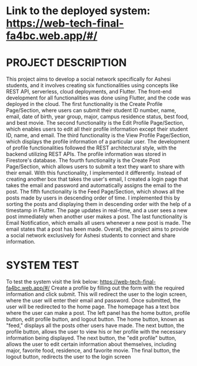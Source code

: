 # Link to the deployed system: https://web-tech-final-fa4bc.web.app/#/
# PROJECT DESCRIPTION
This project aims to develop a social network specifically for Ashesi students, and it involves 
creating six functionalities using concepts like REST API, serverless, cloud deployments, and 
Flutter. The front-end development for all functionalities was done using Flutter, and the 
code was deployed in the cloud.
The first functionality is the Create Profile Page/Section, where users can submit their student 
ID number, name, email, date of birth, year group, major, campus residence status, best food, 
and best movie.
The second functionality is the Edit Profile Page/Section, which enables users to edit all their 
profile information except their student ID, name, and email.
The third functionality is the View Profile Page/Section, which displays the profile 
information of a particular user.
The development of profile functionalities followed the REST architectural style, with the 
backend utilizing REST APIs. The profile information was stored in Firestore's database.
The fourth functionality is the Create Post Page/Section, which allows users to submit a text 
they want to share with their email. With this functionality, I implemented it differently. 
Instead of creating another box that takes the user's email, I created a login page that takes the 
email and password and automatically assigns the email to the post.
 The fifth functionality is the Feed Page/Section, which shows all the posts made by users in 
descending order of time. I implemented this by sorting the posts and displaying them in 
descending order with the help of a timestamp in Flutter. The page updates in real-time, and a 
user sees a new post immediately when another user makes a post.
The last functionality is Email Notification, which emails all users whenever a new post is 
made. The email states that a post has been made.
Overall, the project aims to provide a social network exclusively for Ashesi students to 
connect and share information.
# SYSTEM TEST
To test the system visit the link below:
https://web-tech-final-fa4bc.web.app/#/
Create a profile by filling out the form with the required information and click submit. This 
will redirect the user to the login screen, where the user will enter their email and password. 
Once submitted, the user will be redirected to the home page. The homepage has a text box 
where the user can make a post. The left panel has the home button, profile button, edit 
profile button, and logout button. The home button, known as "feed," displays all the posts 
other users have made. The next button, the profile button, allows the user to view his or her 
profile with the necessary information being displayed. The next button, the "edit profile" 
button, allows the user to edit certain information about themselves, including major, favorite 
food, residence, and favorite movie. The final button, the logout button, redirects the user to 
the login screen
